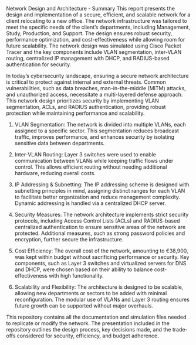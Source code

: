 Network Design and Architecture - Summary
This report presents the design and implementation of a secure, efficient, and scalable network for a client relocating to a new office. The network infrastructure was tailored to meet the specific needs of the client’s departments, including Management, Study, Production, and Support. The design ensures robust security, performance optimization, and cost-effectiveness while allowing room for future scalability. The network design was simulated using Cisco Packet Tracer and the key components include VLAN segmentation, inter-VLAN routing, centralized IP management with DHCP, and RADIUS-based authentication for security.

In today’s cybersecurity landscape, ensuring a secure network architecture is critical to protect against internal and external threats. Common vulnerabilities, such as data breaches, man-in-the-middle (MITM) attacks, and unauthorized access, necessitate a multi-layered defense approach. This network design prioritizes security by implementing VLAN segmentation, ACLs, and RADIUS authentication, providing robust protection while maintaining performance and scalability.

1. VLAN Segmentation:
The network is divided into multiple VLANs, each assigned to a specific sector. This segmentation reduces broadcast traffic, improves performance, and enhances security by isolating sensitive data between departments.

2. Inter-VLAN Routing:
Layer 3 switches were used to enable communication between VLANs while keeping traffic flows under control. This allows efficient routing without needing additional hardware, reducing overall costs.

3. IP Addressing & Subnetting:
The IP addressing scheme is designed with subnetting principles in mind, assigning distinct ranges for each VLAN to facilitate better organization and reduce management complexity. Dynamic addressing is handled via a centralized DHCP server.

4. Security Measures:
The network architecture implements strict security protocols, including Access Control Lists (ACLs) and RADIUS-based centralized authentication to ensure sensitive areas of the network are protected. Additional measures, such as strong password policies and encryption, further secure the infrastructure.

5. Cost Efficiency:
The overall cost of the network, amounting to €38,900, was kept within budget without sacrificing performance or security. Key components, such as Layer 3 switches and virtualized servers for DNS and DHCP, were chosen based on their ability to balance cost-effectiveness with high functionality.

6. Scalability and Flexibility:
The architecture is designed to be scalable, allowing new departments or sectors to be added with minimal reconfiguration. The modular use of VLANs and Layer 3 routing ensures future growth can be supported without major overhauls.

This repository contains all the documentation and simulation files needed to replicate or modify the network. The presentation included in the repository outlines the design process, key decisions made, and the trade-offs considered for security, efficiency, and budget adherence.
